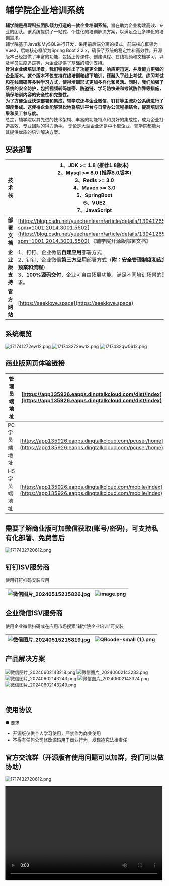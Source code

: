 <a name="H9sKD"></a>
# 辅学院企业培训系统
**辅学院是岳琛科技团队倾力打造的一款企业培训系统**，旨在助力企业构建高效、专业的团队。该系统提供了一站式、个性化的培训解决方案，以满足企业多样化的培训需求。<br />辅学院基于Java和MySQL进行开发，采用前后端分离的模式，前端核心框架为Vue2，后端核心框架为Spring Boot 2.2.x，确保了系统的稳定性和高效性。开源版本已经提供了丰富的功能，包括上传课件、创建课程、在线视频和文档学习，以及学员进度追踪等，为企业提供了基础的培训支持。<br />**针对企业级培训场景，我们特别推出了功能更全面、响应更迅速、并发能力更强的企业版本。这个版本不仅支持在线培训和线下培训，还融入了线上考试、练习考试和在线调研等多种学习方式，使得培训形式更加多样化和灵活。同时，我们加强了系统的安全防护，包括视频转码加密、防盗链、学习防快进和考试防作弊等措施，确保培训内容的安全性和完整性。**<br />**为了方便企业快速部署和集成，辅学院还与企业微信、钉钉等主流办公系统进行了深度集成。这使得企业能够轻松地将培训平台与日常办公流程相结合，提高培训效果和员工参与度。**<br />总之，辅学院以其先进的技术架构、丰富的功能特点和良好的集成性，成为企业打造高效、专业团队的得力助手。 无论是大型企业还是中小型企业，辅学院都能为其提供优质的培训解决方案。

<a name="tQAEi"></a>
## 安装部署
| **技术栈** | 1、JDK >= 1.8 (推荐1.8版本)<br />2、Mysql >= 8.0 (推荐8.0版本)<br />3、Redis >= 3.0<br />4、Maven >= 3.0<br />5、SpringBoot<br />6、VUE2<br />7、JavaScript                                                                                                                                          |
| --- |---------------------------------------------------------------------------------------------------------------------------------------------------------------------------------------------------------------------------------------------------------------------------------------|
| **部署文档** | [https://blog.csdn.net/yuechenlearn/article/details/139412656?spm=1001.2014.3001.5502](https://blog.csdn.net/yuechenlearn/article/details/139412656?spm=1001.2014.3001.5502) 《辅学院开源版部署文档》 |
| **企业版支持** | 1、钉钉、企业微信**自建应用**部署方式<br />2、钉钉、企业微信**第三方应用**部署方式（**附：安全管理制度和应急预案和流程**）<br />3、**100%源码交付**，企业可自由拓展功能，满足不同培训场景的需求。                                                                                                                                                                    |
| **官方网站** | [https://seeklove.space](https://seeklove.space)                                                                                                                                                                                                                        |

<a name="K63Qv"></a>
## 系统概览
![171741272ew12.png](https://yuechenlearntrain.oss-cn-hangzhou.aliyuncs.com/xuanchuan/homeer.png)
![171743272ew12.png](https://yuechenlearntrain.oss-cn-hangzhou.aliyuncs.com/xuanchuan/manage.png)
![1717432qw0612.png](https://yuechenlearntrain.oss-cn-hangzhou.aliyuncs.com/xuanchuan/yuechenedu.gif)

<a name="431b259b"></a>
## 商业版网页体验链接
| 管理员端地址 | [https://app135926.eapps.dingtalkcloud.com/dist/index](https://app135926.eapps.dingtalkcloud.com/dist/index) |
| --- | --- |
| PC学员端地址 | [https://app135926.eapps.dingtalkcloud.com/pcuser/home](https://app135926.eapps.dingtalkcloud.com/pcuser/home) |
| H5学员端地址 | [https://app135926.eapps.dingtalkcloud.com/mobile/index](https://app135926.eapps.dingtalkcloud.com/mobile/index) |

<a name="K63Qv"></a>
## 需要了解商业版可加微信获取(账号/密码)，可支持私有化部署、免费售后
![1717432720612.png](https://yuechenlearntrain.oss-cn-hangzhou.aliyuncs.com/xuanchuan/kehuhao.png)

<a name="dlymo"></a>
## 钉钉ISV服务商
使用钉钉扫码安装应用

| ![微信图片_20240515215826.jpg](https://yuechenlearntrain.oss-cn-hangzhou.aliyuncs.com/xuanchuan/%E5%BE%AE%E4%BF%A1%E5%9B%BE%E7%89%87_20240515215826.jpg) | ![image.png](https://yuechenlearntrain.oss-cn-hangzhou.aliyuncs.com/xuanchuan/image%20%2814%29.png) |
| --- | --- |


<a name="pzwle"></a>
## 企业微信ISV服务商
使用企业微信扫码或在应用市场搜索“辅学院企业培训”可安装

| ![微信图片_20240515215819.jpg](https://yuechenlearntrain.oss-cn-hangzhou.aliyuncs.com/xuanchuan/%E5%BE%AE%E4%BF%A1%E5%9B%BE%E7%89%87_20240515215819.jpg) | ![QRcode-small (1).png](https://yuechenlearntrain.oss-cn-hangzhou.aliyuncs.com/xuanchuan/QRcode-small%20%281%29.png) |
| --- | --- |

<a name="IaerF"></a>
## 产品解决方案
![微信图片_20240602143218.png](https://yuechenlearntrain.oss-cn-hangzhou.aliyuncs.com/xuanchuan/%E5%BE%AE%E4%BF%A1%E5%9B%BE%E7%89%87_20240602143218.png)
![微信图片_20240602143233.png](https://yuechenlearntrain.oss-cn-hangzhou.aliyuncs.com/xuanchuan/%E5%BE%AE%E4%BF%A1%E5%9B%BE%E7%89%87_20240602143233.png)
![微信图片_20240602143243.png](https://yuechenlearntrain.oss-cn-hangzhou.aliyuncs.com/xuanchuan/%E5%BE%AE%E4%BF%A1%E5%9B%BE%E7%89%87_20240602143249.png)
![微信图片_20240602143324.png](https://yuechenlearntrain.oss-cn-hangzhou.aliyuncs.com/xuanchuan/%E5%BE%AE%E4%BF%A1%E5%9B%BE%E7%89%87_20240602143243.png)
![微信图片_20240602143249.png](https://yuechenlearntrain.oss-cn-hangzhou.aliyuncs.com/xuanchuan/%E5%BE%AE%E4%BF%A1%E5%9B%BE%E7%89%87_20240602143324.png)

<a name="Xvji0"></a>
## <br />使用协议
● 要求

- 开源版仅供个人学习使用，严禁作为商业使用
- 不得有任何公司修改源码用于商业行为，发现追究法律责任

<a name="K53Qv"></a>
## 官方交流群（开源版有使用问题可以加群，我们可以做协助）
![1717432720612.png](https://yuechenlearntrain.oss-cn-hangzhou.aliyuncs.com/xuanchuan/qun1.png)

<video src="https://yuechenlearntrain.oss-cn-hangzhou.aliyuncs.com/5d70aa10-b5af-4092-b968-d374dd133269/lesson/video/b7PkCnJKnM1717479632551.mp4" controls="controls" width="500" height="300"></video>

